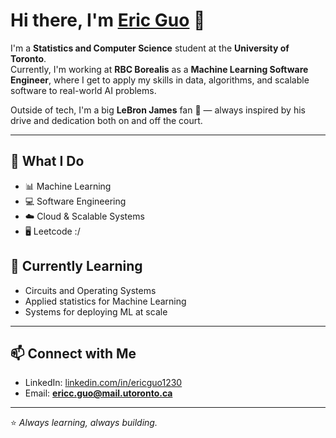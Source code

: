 # Hi there, I'm [Eric Guo](https://ericguo1230.github.io/erics-portfolio/) 👋  

I'm a **Statistics and Computer Science** student at the **University of Toronto**.  
Currently, I'm working at **RBC Borealis** as a **Machine Learning Software Engineer**, where I get to apply my skills in data, algorithms, and scalable software to real-world AI problems.  

Outside of tech, I'm a big **LeBron James** fan 🏀 — always inspired by his drive and dedication both on and off the court.  

---

## 🔧 What I Do
- 📊 Machine Learning  
- 💻 Software Engineering  
- ☁️ Cloud & Scalable Systems
- 🖥️ Leetcode :/

## 🌱 Currently Learning
- Circuits and Operating Systems
- Applied statistics for Machine Learning 
- Systems for deploying ML at scale

---

## 📫 Connect with Me
- LinkedIn: [linkedin.com/in/ericguo1230](https://linkedin.com/in/ericguo1230)  
- Email: **ericc.guo@mail.utoronto.ca**  

---

⭐️ *Always learning, always building.*  
